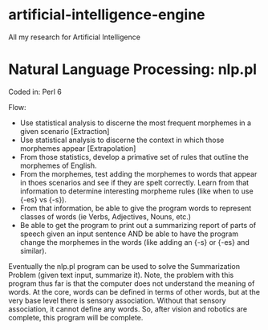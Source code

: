artificial-intelligence-engine
==============================

All my research for Artificial Intelligence


Natural Language Processing: nlp.pl
===================================
Coded in: Perl 6

Flow:
* Use statistical analysis to discerne the most frequent morphemes in a given scenario [Extraction]
* Use statistical analysis to discerne the context in which those morphemes appear [Extrapolation]
* From those statistics, develop a primative set of rules that outline the morphemes of English.
* From the morphemes, test adding the morphemes to words that appear in thoes scenarios and see if they are spelt correctly.  Learn from that information to determine interesting morpheme rules (like when to use {-es} vs {-s}).
* From that information, be able to give the program words to represent classes of words (ie Verbs, Adjectives, Nouns, etc.)
* Be able to get the program to print out a summarizing report of parts of speech given an input sentence AND be able to have the program change the morphemes in the words (like adding an {-s} or {-es} and similar).


Eventually the nlp.pl program can be used to solve the Summarization Problem (given text input, summarize it).  Note, the problem with this program thus far is that the computer does not understand the meaning of words.  At the core, words can be defined in terms of other words, but at the very base level there is sensory association.  Without that sensory association, it cannot define any words.  So, after vision and robotics are complete, this program will be complete.
